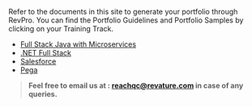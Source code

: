 Refer to the documents in this site to generate your portfolio through RevPro. You can find the Portfolio Guidelines and Portfolio Samples by clicking on your Training Track.


- [Full Stack Java with Microservices](./javams-guidelines.md)
- [.NET Full Stack](./dotnet-guidelines.md)
- [Salesforce](./salesforce-guidelines.md)
- [Pega](./pega-guidelines.md)



>
> **Feel free to email us at : [reachqc@revature.com](mailto:reachqc@revature.com) in case of any queries.**
>